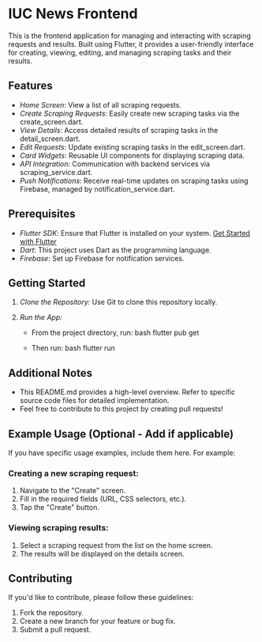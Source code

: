 # IUC News Frontend

This is the frontend application for managing and interacting with scraping requests and results. Built using Flutter, it provides a user-friendly interface for creating, viewing, editing, and managing scraping tasks and their results.

## Features

- *Home Screen*: View a list of all scraping requests.
- *Create Scraping Requests*: Easily create new scraping tasks via the create_screen.dart.
- *View Details*: Access detailed results of scraping tasks in the detail_screen.dart.
- *Edit Requests*: Update existing scraping tasks in the edit_screen.dart.
- *Card Widgets*: Reusable UI components for displaying scraping data.
- *API Integration*: Communication with backend services via scraping_service.dart.
- *Push Notifications*: Receive real-time updates on scraping tasks using Firebase, managed by notification_service.dart.

## Prerequisites

- *Flutter SDK*: Ensure that Flutter is installed on your system. [Get Started with Flutter](https://flutter.dev/docs/get-started)
- *Dart*: This project uses Dart as the programming language.
- *Firebase*: Set up Firebase for notification services.

## Getting Started

1. *Clone the Repository:*
    Use Git to clone this repository locally.

2. *Run the App:*
    - From the project directory, run:
      bash
      flutter pub get
      
    - Then run:
      bash
      flutter run
      

## Additional Notes

- This README.md provides a high-level overview. Refer to specific source code files for detailed implementation.
- Feel free to contribute to this project by creating pull requests!

## Example Usage (Optional - Add if applicable)

If you have specific usage examples, include them here. For example:

### Creating a new scraping request:

1. Navigate to the "Create" screen.
2. Fill in the required fields (URL, CSS selectors, etc.).
3. Tap the "Create" button.

### Viewing scraping results:

1. Select a scraping request from the list on the home screen.
2. The results will be displayed on the details screen.

## Contributing

If you'd like to contribute, please follow these guidelines:

1. Fork the repository.
2. Create a new branch for your feature or bug fix.
3. Submit a pull request.
